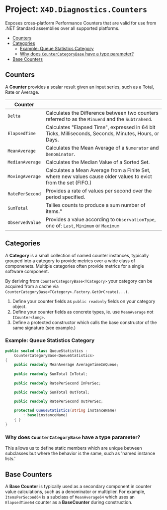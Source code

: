 ﻿# Project: `X4D.Diagnostics.Counters`

Exposes cross-platform Performance Counters that are valid for use from .NET Standard assemblies over all supported platforms.


<!-- @import "[TOC]" {cmd="toc" depthFrom=2 depthTo=3 orderedList=false} -->
<!-- code_chunk_output -->

* [Counters](#counters)
* [Categories](#categories)
	* [Example: Queue Statistics Category](#example-queue-statistics-category)
	* [Why does `CounterCategoryBase` have a type parameter?](#why-does-countercategorybase-have-a-type-parameter)
* [Base Counters](#base-counters)

<!-- /code_chunk_output -->


## Counters

A **Counter** provides a scalar result given an input series, such as a Total, Rate or Average.

| Counter | |
|-|-|
| `Delta` | Calculates the Difference between two counters referred to as the `Minuend` and the `Subtrahend`. |
| `ElapsedTime` | Calculates "Elapsed Time", expressed in 64 bit Ticks, Milliseconds, Seconds, Minutes, Hours, or Days. |
| `MeanAverage` | Calculates the Mean Average of a `Numerator` and `Denominator`. |
| `MedianAverage` | Calculates the Median Value of a Sorted Set. |
| `MovingAverage` | Calculates a Mean Average from a Finite Set, where new values cause older values to evict from the set (FIFO.) |
| `RatePerSecond` | Provides a rate of values per second over the period specified. |
| `SumTotal` | Tallies counts to produce a sum number of items." |
| `ObservedValue` | Provides a value according to `ObservationType`, one of: `Last`, `Minimum` or `Maximum` |


## Categories

A **Category** is a small collection of named counter instances, typically grouped into a category to provide metrics over a wide class of componenets. Multiple categories often provide metrics for a single software component.

By deriving from `CounterCategoryBase<TCategory>` your category can be acquired from a cache via `CounterCategoryBase<TCategory>.Factory.GetOrCreate(...)`.

1. Define your counter fields as `public readonly` fields on your category object.
1. Define your counter fields as concrete types, ie. use `MeanAverage` not `ICounter<long>`.
1. Define a protected constructor which calls the base constructor of the same signature (see example.)

### Example: Queue Statistics Category

```csharp
public sealed class QueueStatistics :
    CounterCategoryBase<QueueStatistics>
{    
    public readonly MeanAverage AverageTimeInQueue;
    
    public readonly SumTotal InTotal;
    
    public readonly RatePerSecond InPerSec;

    public readonly SumTotal OutTotal;

    public readonly RatePerSecond OutPerSec;
    
    protected QueueStatistics(string instanceName)
        : base(instanceName)
    { }
}
```

### Why does `CounterCategoryBase` have a type parameter?

This allows us to define static members which are unique between subclasses but where the behavior is the same, such as 'named instance lists.'


## Base Counters

A **Base Counter** is typically used as a secondary component in counter value calculations, such as a denominator or multiplier. For example, `ItemsPerSecond64` is a subclass of `MeanAverage64` which uses an `ElapsedTime64` counter as a **BaseCounter** during construction.

